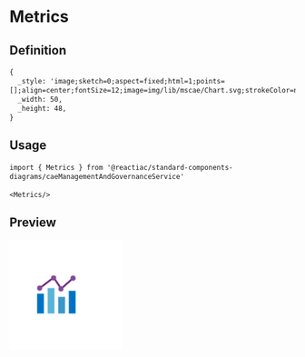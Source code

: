 # Metrics

## Definition

```
{
  _style: 'image;sketch=0;aspect=fixed;html=1;points=[];align=center;fontSize=12;image=img/lib/mscae/Chart.svg;strokeColor=none;',
  _width: 50,
  _height: 48,
}
```

## Usage

```
import { Metrics } from '@reactiac/standard-components-diagrams/caeManagementAndGovernanceService'

<Metrics/>
```

## Preview

<img src="./metrics.png" width="200"/>
